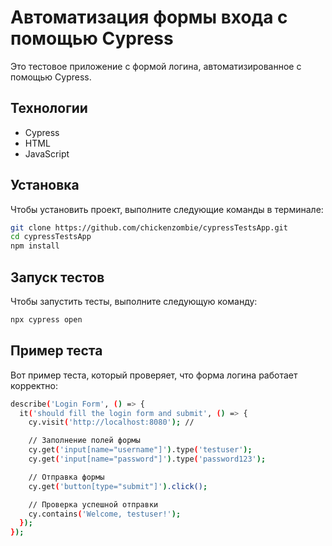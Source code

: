 # Автоматизация формы входа с помощью Cypress

Это тестовое приложение с формой логина, автоматизированное с помощью Cypress.

## Технологии

- Cypress
- HTML
- JavaScript

## Установка

Чтобы установить проект, выполните следующие команды в терминале:

```bash
git clone https://github.com/chickenzombie/cypressTestsApp.git
cd cypressTestsApp
npm install
```
## Запуск тестов

Чтобы запустить тесты, выполните следующую команду:

```bash
npx cypress open
```
## Пример теста

Вот пример теста, который проверяет, что форма логина работает корректно:

```bash
describe('Login Form', () => {
  it('should fill the login form and submit', () => {
    cy.visit('http://localhost:8080'); //

    // Заполнение полей формы
    cy.get('input[name="username"]').type('testuser');
    cy.get('input[name="password"]').type('password123');

    // Отправка формы
    cy.get('button[type="submit"]').click();

    // Проверка успешной отправки
    cy.contains('Welcome, testuser!');
  });
});
```



